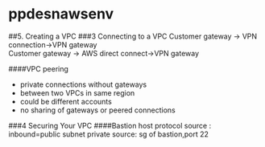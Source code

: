 # ppdesnawsenv
##5. Creating a VPC
###3 Connecting to a VPC
Customer gateway -> VPN connection->VPN gateway  
Customer gateway -> AWS direct connect->VPN gateway  

####VPC peering
- private connections without gateways
- between two VPCs in same region
- could be different accounts
- no sharing of gateways or peered connections

###4 Securing Your VPC
####Bastion host
protocol source : inbound=public subnet 
private source: sg of bastion,port 22
